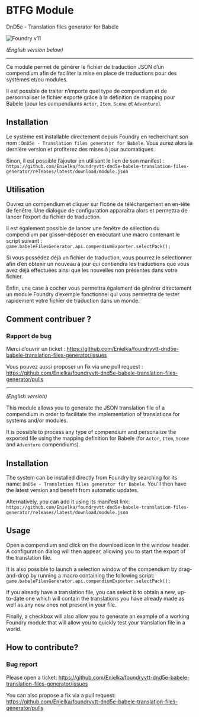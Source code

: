 # BTFG Module

DnD5e - Translation files generator for Babele

![Foundry v11](https://img.shields.io/badge/foundry-v11-green)

_(English version below)_

---

Ce module permet de générer le fichier de traduction JSON d’un compendium afin de faciliter la mise en place de
traductions pour des systèmes et/ou modules.

Il est possible de traiter n’importe quel type de compendium et de personnaliser le fichier exporté grâce à la
définition de mapping pour Babele (pour les compendiums `Actor`, `Item`, `Scene` et `Adventure`).

## Installation

Le système est installable directement depuis Foundry en recherchant son nom : `DnD5e - Translation files generator for Babele`.
Vous aurez alors la dernière version et profiterez des mises à jour automatiques.

Sinon, il est possible l’ajouter en utilisant le lien de son manifest :
`https://github.com/Enielka/foundryvtt-dnd5e-babele-translation-files-generator/releases/latest/download/module.json`

## Utilisation

Ouvrez un compendium et cliquer sur l’icône de téléchargement en en-tête de fenêtre. Une dialogue de configuration
apparaîtra alors et permettra de lancer l’export du fichier de traduction.

Il est également possible de lancer une fenêtre de sélection du compendium par glisser-déposer en exécutant une macro
contenant le script suivant : `game.babeleFilesGenerator.api.compendiumExporter.selectPack();`

Si vous possédez déjà un fichier de traduction, vous pourrez le sélectionner afin d’en obtenir un nouveau à jour qui
contiendra les traductions que vous avez déjà effectuées ainsi que les nouvelles non présentes dans votre fichier.

Enfin, une case à cocher vous permettra également de générer directement un module Foundry d’exemple fonctionnel qui
vous permettra de tester rapidement votre fichier de traduction dans un monde.

## Comment contribuer ?

### Rapport de bug

Merci d’ouvrir un ticket : https://github.com/Enielka/foundryvtt-dnd5e-babele-translation-files-generator/issues

Vous pouvez aussi proposer un fix via une pull
request : https://github.com/Enielka/foundryvtt-dnd5e-babele-translation-files-generator/pulls

---

_(English version)_

This module allows you to generate the JSON translation file of a compendium in order to facilitate the implementation
of translations for systems and/or modules.

It is possible to process any type of compendium and personalize the exported file using the mapping definition for
Babele (for `Actor`, `Item`, `Scene` and `Adventure` compendiums).

## Installation

The system can be installed directly from Foundry by searching for its name: `DnD5e - Translation files generator for Babele`.
You'll then have the latest version and benefit from automatic updates.

Alternatively, you can add it using its manifest link:
`https://github.com/Enielka/foundryvtt-dnd5e-babele-translation-files-generator/releases/latest/download/module.json`

## Usage

Open a compendium and click on the download icon in the window header. A configuration dialog will then appear, allowing
you to start the export of the translation file.

It is also possible to launch a selection window of the compendium by drag-and-drop by running a macro containing the
following script: `game.babeleFilesGenerator.api.compendiumExporter.selectPack();`

If you already have a translation file, you can select it to obtain a new, up-to-date one which will contain the
translations you have already made as well as any new ones not present in your file.

Finally, a checkbox will also allow you to generate an example of a working Foundry module that will allow you to
quickly test your translation file in a world.

## How to contribute?

### Bug report

Please open a ticket: https://github.com/Enielka/foundryvtt-dnd5e-babele-translation-files-generator/issues

You can also propose a fix via a pull
request: https://github.com/Enielka/foundryvtt-dnd5e-babele-translation-files-generator/pulls
